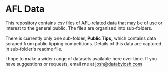 # AFL Data
This repository contains csv files of AFL-related data that may be of use or interest to the general public. The files are organised into sub-folders.

There is currently only one sub-folder, **Public Tips**, which contains data scraped from public tipping competitions. Details of this data are captured in sub-folder's readme file.

I hope to make a wider range of datasets available here over time. If you have suggestions or requests, email me at josh@databyjosh.com



